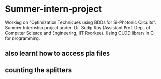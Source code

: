 # Summer-intern-project
Working on  "Optimization Techniques using BDDs for Si-Photonic Circuits".
Summer Internship project under- Dr. Sudip Roy (Assistant Prof. Dept. of Computer Science and Engineering, IIT Roorkee).
Using CUDD library in C for programming.
## also learnt how to access pla files
## counting the splitters
